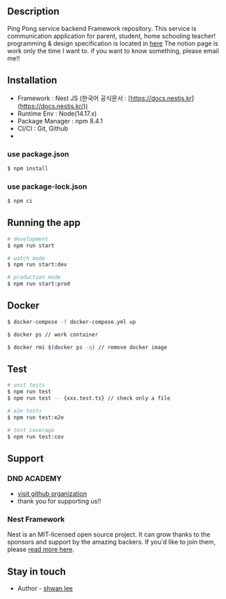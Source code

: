 ## Description

Ping Pong service backend Framework repository.
This service is communication application for parent, student, home schooling teacher!
programming & design specification is located in [here](https://www.notion.so/DND-6-_Team4-7456d5e50713440ab86fa867f5dee453)
The notion page is work only the time I want to. if you want to know something, please email me!!

## Installation
- Framework : Nest JS (한국어 공식문서 : [https://docs.nestjs.kr](https://docs.nestjs.kr/))
- Runtime Env : Node(14.17.x)
- Package Manager : npm 8.4.1
- CI/CI : Git, Github
- 
### use package.json
```bash
$ npm install 
```

### use package-lock.json
```bash
$ npm ci
```
## Running the app

```bash
# development
$ npm run start

# watch mode
$ npm run start:dev

# production mode
$ npm run start:prod
```

## Docker
```bash
$ docker-compose -f docker-compose.yml up

$ docker ps // work container

$ docker rmi $(docker ps -q) // remove docker image
```

## Test

```bash
# unit tests
$ npm run test
$ npm run test -- {xxx.test.ts} // check only a file

# e2e tests
$ npm run test:e2e

# test coverage
$ npm run test:cov
```

## Support

### DND ACADEMY

- [visit github organization](https://github.com/dnd-side-project)
- thank you for supporting us!!

### Nest Framework
Nest is an MIT-licensed open source project. It can grow thanks to the sponsors and support by the amazing backers. If you'd like to join them, please [read more here](https://docs.nestjs.com/support).

## Stay in touch

- Author - [shwan lee](https://github.com/LeeSeunghwanSeungLee)


